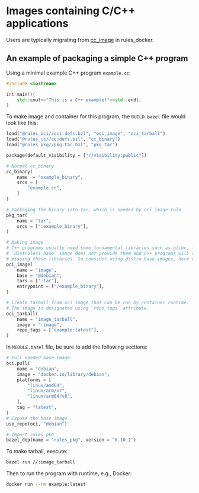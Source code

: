 # Images containing C/C++ applications

Users are typically migrating from [cc_image](https://github.com/bazelbuild/rules_docker#cc_image)
in rules_docker.

## An example of packaging a simple C++ program

Using a minimal example C++ program `example.cc`:
```cpp
#include <iostream>

int main(){
    std::cout<<"This is a C++ example!"<<std::endl;
}
```

To make image and container for this program, the `BUILD.bazel` file would look like this:
```python
load("@rules_oci//oci:defs.bzl", "oci_image", "oci_tarball")
load("@rules_cc//cc:defs.bzl", "cc_binary")
load("@rules_pkg//pkg:tar.bzl", "pkg_tar")

package(default_visibility = ["//visibility:public"])

# Normal cc_binary
cc_binary(
    name  = "example_binary",
    srcs = [
        "example.cc",
    ]
)

# Packaging the binary into tar, which is needed by oci_image rule
pkg_tar(
    name = "tar",
    srcs = [":example_binary"],
)

# Making image
# C++ programs usually need some fundamental libraries such as glibc, libstdc++, etc.
# `distroless_base` image does not provide them and C++ programs will complain about
# missing these libraries. So consider using distro base images, here we use Debian.
oci_image(
    name = "image",
    base = "@debian",
    tars = [":tar"],
    entrypoint = ["/example_binary"],
)

# Create tarball from oci image that can be run by container runtime. 
# The image is designated using `repo_tags` attribute.
oci_tarball(
    name = "image_tarball",
    image = ":image",
    repo_tags = ["example:latest"],
)
```

In `MODULE.bazel` file, be sure to add the following sections:
```python
# Pull needed base image
oci.pull(
    name = "debian",
    image = "docker.io/library/debian",
    platforms = [
        "linux/amd64",
        "linux/arm/v7",
        "linux/arm64/v8",
    ],
    tag = "latest",
)
# Expose the base image
use_repo(oci, "debian")
```
```python
# Import rules_pkg
bazel_dep(name = "rules_pkg", version = "0.10.1")
```

To make tarball, execute:
```bash
bazel run //:image_tarball
```

Then to run the program with runtime, e.g., Docker:
```bash
docker run --rm example:latest
```